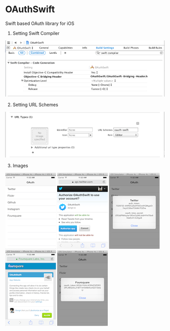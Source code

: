OAuthSwift
==========

Swift based OAuth library for iOS

1. Setting Swift Compiler

![Image](OAuthSwiftDemo/Images/SwiftCompiler.png "Image")

2. Setting URL Schemes

![Image](OAuthSwiftDemo/Images/URLSchemes.png "Image")

3. Images

![Image](OAuthSwiftDemo/Images/Services.png "Image")
![Image](OAuthSwiftDemo/Images/TwitterOAuth.png "Image")
![Image](OAuthSwiftDemo/Images/TwitterOAuthTokens.png "Image")
![Image](OAuthSwiftDemo/Images/FoursquareOAuth.png "Image")
![Image](OAuthSwiftDemo/Images/FoursquareOAuthTokens.png "Image")
